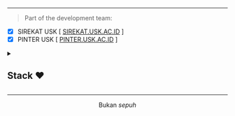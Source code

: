 <p align="center"> </p>

<hr>

> Part of the development team:
- [X] SIREKAT USK [ <a href="http://sirekat.usk.ac.id" target="_blank">SIREKAT.USK.AC.ID</a> ]
- [X] PINTER USK [ <a href="http://pinter.usk.ac.id" target="_blank">PINTER.USK.AC.ID</a> ]

<details>
<summary><h2> Stack ❤️</h2></summary>
<ul><li>Windows & Debian 💻</li><li>Laravel Inertia</li>
<li>Graphql & REST API </li><li>Vanilla JS & Next JS</li><li>Tailwind CSS</li>
<li>Mysql & PostgreSQL</li>
<li>Node JS & Typescript</li>
<li>Koa JS & Express JS</li>
<li>C# WINFORM</li>
</ul>
</details>
<hr>
<p align="center">Bukan <i>sepuh</i></p>
